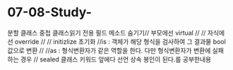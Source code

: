 # 07-08-Study-
분할 클래스 중첩 클래스읽기 전용  필드 메소드 숨기기// 부모에선 virtual  //    // 자식에선 override  //    // initizlize 초기화 //is : 객체가 해당 형식을 검사하여 그 결과물 bool 값으로 변환 //        //as : 형식변환자가 같은 역할을 한다. 다만 형식변환자가 변환에 실패 하는 경우 // sealed 클래스 키워드 앞에다 선언 상속 봉인이 된다.를 공부한내용
